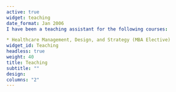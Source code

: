 ```yaml
---
active: true
widget: teaching
date_format: Jan 2006
I have been a teaching assistant for the following courses:

* Healthcare Management, Design, and Strategy (MBA Elective)
widget_id: Teaching
headless: true
weight: 40
title: Teaching
subtitle: ""
design:
columns: "2"
---
```


